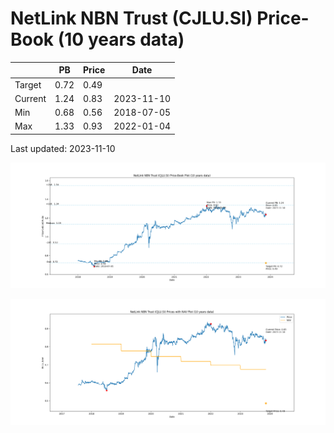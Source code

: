 # NetLink NBN Trust (CJLU.SI) Price-Book (10 years data)

|     | PB   | Price | Date       |
|-----|------|-------|------------|
| Target | 0.72 | 0.49  |  |
| Current | 1.24 | 0.83  | 2023-11-10 |
| Min | 0.68 | 0.56  | 2018-07-05 |
| Max | 1.33 | 0.93  | 2022-01-04 |

Last updated: 2023-11-10

![Plot of Price-Book ratio for NetLink NBN Trust (CJLU.SI)](CJLU_pb_10.png)

![Plot of Price with NAV for NetLink NBN Trust (CJLU.SI)](CJLU_price_nav_10.png)
